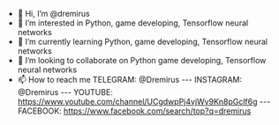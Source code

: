 - 👋 Hi, I’m @dremirus
- 👀 I’m interested in Python, game developing, Tensorflow neural networks
- 🌱 I’m currently learning Python, game developing, Tensorflow neural networks
- 💞️ I’m looking to collaborate on Python game developing, Tensorflow neural networks
- 📫 How to reach me TELEGRAM: @Dremirus   ---   INSTAGRAM: @Dremirus   ---   YOUTUBE: https://www.youtube.com/channel/UCgdwpPj4vjWy9Kn8pGclf6g   ---   
FACEBOOK:  https://www.facebook.com/search/top?q=dremirus

<!---
dremirus/dremirus is a ✨ special ✨ repository because its `README.md` (this file) appears on your GitHub profile.
You can click the Preview link to take a look at your changes.
--->
